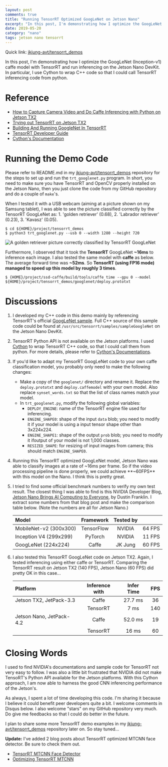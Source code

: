 ```yaml
---
layout: post
comments: true
title: "Running TensorRT Optimized GoogLeNet on Jetson Nano"
excerpt: "In this post, I'm demonstrating how I optimize the GoogLeNet caffe model with TensorRT and run inferencing on the Jetson Nano DevKit.  In particular, I use Cython to wrap C++ code so that I could call TensorRT inferencing code from python."
date: 2019-05-20
category: "nano"
tags: jetson nano tensorrt
---
```


Quick link: [jkjung-avt/tensorrt_demos](https://github.com/jkjung-avt/tensorrt_demos)

In this post, I'm demonstrating how I optimize the GoogLeNet (Inception-v1) caffe model with TensorRT and run inferencing on the Jetson Nano DevKit.  In particular, I use Cython to wrap C++ code so that I could call TensorRT inferencing code from python.

# Reference

* [How to Capture Camera Video and Do Caffe Inferencing with Python on Jetson TX2](https://jkjung-avt.github.io/tx2-camera-caffe/)
* [Trying out TensorRT on Jetson TX2](https://jkjung-avt.github.io/tensorrt-cats-dogs/)
* [Building And Running GoogleNet In TensorRT](https://docs.nvidia.com/deeplearning/sdk/tensorrt-sample-support-guide/index.html#googlenet_sample)
* [TensorRT Developer Guide](https://docs.nvidia.com/deeplearning/sdk/tensorrt-developer-guide/index.html)
* [Cython's Documentation](https://cython.readthedocs.io/en/latest/)

# Running the Demo Code

Please refer to README.md in my [jkjung-avt/tensorrt_demos](https://github.com/jkjung-avt/tensorrt_demos) repository for the steps to set up and run the `trt_googlenet.py` program.  In short, you need to make sure you have TensorRT and OpenCV properly installed on the Jetson Nano, then you just clone the code from my GitHub repository and do a couple of `make`'s.

When I tested it with a USB webcam (aiming at a picture shown on my Samsung tablet), I was able to see the picture classified correctly by the TensorRT GoogLeNet as: 1. 'golden retriever' (0.68), 2. 'Labrador retriever' (0.23), 3. 'Kavasz' (0.05).

```shell
$ cd ${HOME}/project/tensorrt_demos
$ python3 trt_googlenet.py --usb 0 --width 1280 --height 720
```

![A golden retriever picture correctly classified by TensorRT GoogLeNet](https://raw.githubusercontent.com/jkjung-avt/tensorrt_demos/master/doc/golden_retriever.png)

Furthermore, I observed that it took the **TensorRT** GoogLeNet **~16ms** to inference each image.  I also tested the same model with **caffe** as below.  The average forward time was **~52ms**.  So **TensorRT (using FP16 mode) managed to speed up this model by roughly 3 times**.

```shell
$ {HOME}/project/ssd-caffe/build/tools/caffe time --gpu 0 --model ${HOME}/project/tensorrt_demos/googlenet/deploy.prototxt
```

# Discussions

1. I developed my C++ code in this demo mainly by referencing TensorRT's official [GoogLeNet sample](https://docs.nvidia.com/deeplearning/sdk/tensorrt-sample-support-guide/index.html#googlenet_sample).  Full C++ source of this sample code could be found at `/usr/src/tensorrt/samples/sampleGoogleNet` on the Jetson Nano DevKit.

2. TensorRT Python API is not available on the Jetson platforms.  I used [Cython](https://cython.org/) to wrap TensorRT C++ code, so that I could call them from python.  For more details, please refer to [Cython's Documentations](https://cython.readthedocs.io/en/latest/).

3. If you'd like to adapt my TensorRT GoogLeNet code to your own caffe classification model, you probably only need to make the following changes:

   * Make a copy of the `googlenet/` directory and rename it.  Replace the `deploy.prototxt` and `deploy.caffemodel` with your own model.  Also replace `synset_words.txt` so that the list of class names match your model.
   * In `trt_googlenet.py`, modify the following global variables:
     - `DEPLOY_ENGINE`: name of the TensorRT engine file used for inferencing.
     - `ENGINE_SHAPE0`: shape of the input `data` blob; you need to modify it if your model is using a input tensor shape other than 3x224x224.
     - `ENGINE_SHAPE1`: shape of the output `prob` blob; you need to modify it ifoutput of your model is not 1,000 classes.
     - `RESIZED_SHAPE`: for resizing of input images from camera; this should match `ENGINE_SHAPE0`.

4. Running this TensorRT optimized GoogLeNet model, Jetson Nano was able to classify images at a rate of ~16ms per frame.  So if the video processing pipeline is done properly, we could achieve **~60FPS** with this model on the Nano.  I think this is pretty great.

5. I tried to find some official benchmark numbers to verify my own test result.  The closest thing I was able to find is this NVIDIA Developer Blog, [Jetson Nano Brings AI Computing to Everyone](https://devblogs.nvidia.com/jetson-nano-ai-computing/), by Dustin Franklin.  I extract some numbers from that blog post and make the comparison table below.  (Note the numbers are all for Jetson Nano.)

   | Model                  |  Framework  |  Tested by |        |
   | :--------------------- | :---------: | :--------: | :----: |
   | MobileNet-v2 (300x300) |  TensorFlow |   NVIDIA   | 64 FPS |
   | Inception V4 (299x299) |  PyTorch    |   NVIDIA   | 11 FPS |
   | GoogLeNet    (224x224) |  Caffe      |   JK Jung  | 60 FPS |

6. I also tested this TensorRT GoogLeNet code on Jetson TX2.  Again, I tested inferencing using either caffe or TensorRT.  Comparing the TensorRT result on Jetson TX2 (140 FPS), Jetson Nano (60 FPS) did pretty OK in this case...

   | Platform                 |  Inference with  |  Infer Time |  FPS  |
   | :----------------------- | :--------------: | :---------: | :---: |
   | Jetson TX2, JetPack-3.3  |  Caffe           |   27.7 ms   |   36  |
   |                          |  TensorRT        |      7 ms   |  140  |
   | Jetson Nano, JetPack-4.2 |  Caffe           |   52.0 ms   |   19  |
   |                          |  TensorRT        |     16 ms   |   60  |

# Closing Words

I used to find NVIDIA's documentations and sample code for TensorRT not very easy to follow.  I was also a little bit frustrated that NVIDIA did not make TensoRT's Python API available for the Jetson platforms.  With this Cython approach, I am now able to harness the good CNN inferencing performance of the Jetson's.

As always, I spent a lot of time developing this code.  I'm sharing it because I believe it could benefit peer developers quite a bit.  I welcome comments in Disqus below.  I also welcome "stars" on my GitHub repository very much.  Do give me feedbacks so that I could do better in the future.

I plan to share some more TensorRT demo examples in my [jkjung-avt/tensorrt_demos](https://github.com/jkjung-avt/tensorrt_demos) repository later on.  So stay tuned...

**Update:**  I've added 2 blog posts about TensorRT optimized MTCNN face detector.  Be sure to check them out.

* [TensorRT MTCNN Face Detector](https://jkjung-avt.github.io/tensorrt-mtcnn/) 
* [Optimizing TensorRT MTCNN](https://jkjung-avt.github.io/optimize-mtcnn/)
